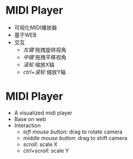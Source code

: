 # MIDI Player
- 可视化MIDI播放器
- 基于WEB
- 交互
  - *左键* 拖拽旋转视角
  - *中键* 拖拽平移视角
  - *滚轮* 缩放X轴
  - *ctrl+滚轮* 缩放Y轴

# MIDI Player
- A visualized midi player
- Base on web
- Interaction
  - *left mouse button*: drag to rotate camera
  - *middle mouse button*: drag to shift camera
  - *scroll*: scale X
  - *ctrl+scroll*: scale Y